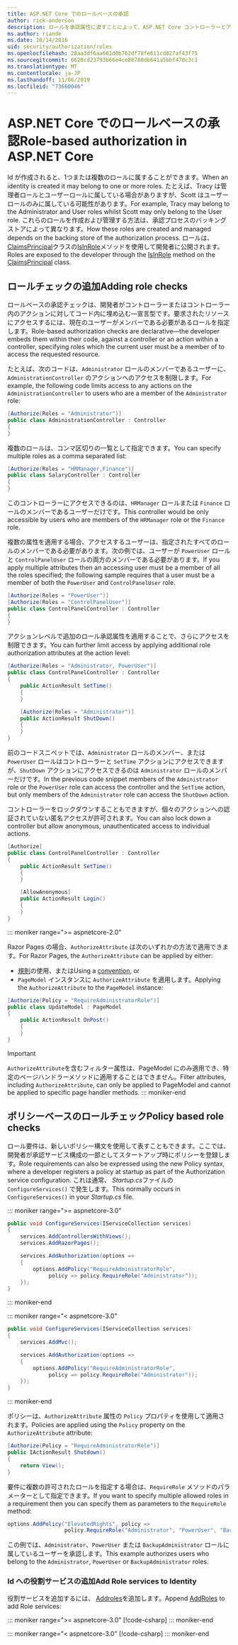 ```yaml
---
title: ASP.NET Core でのロールベースの承認
author: rick-anderson
description: ロールを承認属性に渡すことによって、ASP.NET Core コントローラーとアクションアクセスを制限する方法について説明します。
ms.author: riande
ms.date: 10/14/2016
uid: security/authorization/roles
ms.openlocfilehash: 28aa3df6aa661d0b762df78fe611cd827af43f75
ms.sourcegitcommit: 6628cd23793b66e4ce88788db641a5bbf470c3c1
ms.translationtype: MT
ms.contentlocale: ja-JP
ms.lasthandoff: 11/06/2019
ms.locfileid: "73660046"
---
```

# <a name="role-based-authorization-in-aspnet-core"></a><span data-ttu-id="3a1f0-103">ASP.NET Core でのロールベースの承認</span><span class="sxs-lookup"><span data-stu-id="3a1f0-103">Role-based authorization in ASP.NET Core</span></span>

<a name="security-authorization-role-based"></a>

<span data-ttu-id="3a1f0-104">Id が作成されると、1つまたは複数のロールに属することができます。</span><span class="sxs-lookup"><span data-stu-id="3a1f0-104">When an identity is created it may belong to one or more roles.</span></span> <span data-ttu-id="3a1f0-105">たとえば、Tracy は管理者ロールとユーザーロールに属している場合がありますが、Scott はユーザーロールのみに属している可能性があります。</span><span class="sxs-lookup"><span data-stu-id="3a1f0-105">For example, Tracy may belong to the Administrator and User roles whilst Scott may only belong to the User role.</span></span> <span data-ttu-id="3a1f0-106">これらのロールを作成および管理する方法は、承認プロセスのバッキングストアによって異なります。</span><span class="sxs-lookup"><span data-stu-id="3a1f0-106">How these roles are created and managed depends on the backing store of the authorization process.</span></span> <span data-ttu-id="3a1f0-107">ロールは、 [ClaimsPrincipal](/dotnet/api/system.security.claims.claimsprincipal)クラスの[IsInRole](/dotnet/api/system.security.principal.genericprincipal.isinrole)メソッドを使用して開発者に公開されます。</span><span class="sxs-lookup"><span data-stu-id="3a1f0-107">Roles are exposed to the developer through the [IsInRole](/dotnet/api/system.security.principal.genericprincipal.isinrole) method on the [ClaimsPrincipal](/dotnet/api/system.security.claims.claimsprincipal) class.</span></span>

## <a name="adding-role-checks"></a><span data-ttu-id="3a1f0-108">ロールチェックの追加</span><span class="sxs-lookup"><span data-stu-id="3a1f0-108">Adding role checks</span></span>

<span data-ttu-id="3a1f0-109">ロールベースの承認チェックは、開発者がコントローラーまたはコントローラー内のアクションに対してコード内に埋め込む&mdash;宣言型です。要求されたリソースにアクセスするには、現在のユーザーがメンバーである必要があるロールを指定します。</span><span class="sxs-lookup"><span data-stu-id="3a1f0-109">Role-based authorization checks are declarative&mdash;the developer embeds them within their code, against a controller or an action within a controller, specifying roles which the current user must be a member of to access the requested resource.</span></span>

<span data-ttu-id="3a1f0-110">たとえば、次のコードは、`Administrator` ロールのメンバーであるユーザーに、`AdministrationController` のアクションへのアクセスを制限します。</span><span class="sxs-lookup"><span data-stu-id="3a1f0-110">For example, the following code limits access to any actions on the `AdministrationController` to users who are a member of the `Administrator` role:</span></span>

```csharp
[Authorize(Roles = "Administrator")]
public class AdministrationController : Controller
{
}
```

<span data-ttu-id="3a1f0-111">複数のロールは、コンマ区切りの一覧として指定できます。</span><span class="sxs-lookup"><span data-stu-id="3a1f0-111">You can specify multiple roles as a comma separated list:</span></span>

```csharp
[Authorize(Roles = "HRManager,Finance")]
public class SalaryController : Controller
{
}
```

<span data-ttu-id="3a1f0-112">このコントローラーにアクセスできるのは、`HRManager` ロールまたは `Finance` ロールのメンバーであるユーザーだけです。</span><span class="sxs-lookup"><span data-stu-id="3a1f0-112">This controller would be only accessible by users who are members of the `HRManager` role or the `Finance` role.</span></span>

<span data-ttu-id="3a1f0-113">複数の属性を適用する場合、アクセスするユーザーは、指定されたすべてのロールのメンバーである必要があります。次の例では、ユーザーが `PowerUser` ロールと `ControlPanelUser` ロールの両方のメンバーである必要があります。</span><span class="sxs-lookup"><span data-stu-id="3a1f0-113">If you apply multiple attributes then an accessing user must be a member of all the roles specified; the following sample requires that a user must be a member of both the `PowerUser` and `ControlPanelUser` role.</span></span>

```csharp
[Authorize(Roles = "PowerUser")]
[Authorize(Roles = "ControlPanelUser")]
public class ControlPanelController : Controller
{
}
```

<span data-ttu-id="3a1f0-114">アクションレベルで追加のロール承認属性を適用することで、さらにアクセスを制限できます。</span><span class="sxs-lookup"><span data-stu-id="3a1f0-114">You can further limit access by applying additional role authorization attributes at the action level:</span></span>

```csharp
[Authorize(Roles = "Administrator, PowerUser")]
public class ControlPanelController : Controller
{
    public ActionResult SetTime()
    {
    }

    [Authorize(Roles = "Administrator")]
    public ActionResult ShutDown()
    {
    }
}
```

<span data-ttu-id="3a1f0-115">前のコードスニペットでは、`Administrator` ロールのメンバー、または `PowerUser` ロールはコントローラーと `SetTime` アクションにアクセスできますが、`ShutDown` アクションにアクセスできるのは `Administrator` ロールのメンバーだけです。</span><span class="sxs-lookup"><span data-stu-id="3a1f0-115">In the previous code snippet members of the `Administrator` role or the `PowerUser` role can access the controller and the `SetTime` action, but only members of the `Administrator` role can access the `ShutDown` action.</span></span>

<span data-ttu-id="3a1f0-116">コントローラーをロックダウンすることもできますが、個々のアクションへの認証されていない匿名アクセスが許可されます。</span><span class="sxs-lookup"><span data-stu-id="3a1f0-116">You can also lock down a controller but allow anonymous, unauthenticated access to individual actions.</span></span>

```csharp
[Authorize]
public class ControlPanelController : Controller
{
    public ActionResult SetTime()
    {
    }

    [AllowAnonymous]
    public ActionResult Login()
    {
    }
}
```

::: moniker range=">= aspnetcore-2.0"

<span data-ttu-id="3a1f0-117">Razor Pages の場合、`AuthorizeAttribute` は次のいずれかの方法で適用できます。</span><span class="sxs-lookup"><span data-stu-id="3a1f0-117">For Razor Pages, the `AuthorizeAttribute` can be applied by either:</span></span>

* <span data-ttu-id="3a1f0-118">[規則](xref:razor-pages/razor-pages-conventions#page-model-action-conventions)の使用、または</span><span class="sxs-lookup"><span data-stu-id="3a1f0-118">Using a [convention](xref:razor-pages/razor-pages-conventions#page-model-action-conventions), or</span></span>
* <span data-ttu-id="3a1f0-119">`PageModel` インスタンスに `AuthorizeAttribute` を適用します。</span><span class="sxs-lookup"><span data-stu-id="3a1f0-119">Applying the `AuthorizeAttribute` to the `PageModel` instance:</span></span>

```csharp
[Authorize(Policy = "RequireAdministratorRole")]
public class UpdateModel : PageModel
{
    public ActionResult OnPost()
    {
    }
}
```

> [!IMPORTANT]
> <span data-ttu-id="3a1f0-120">`AuthorizeAttribute`を含むフィルター属性は、PageModel にのみ適用でき、特定のページハンドラーメソッドに適用することはできません。</span><span class="sxs-lookup"><span data-stu-id="3a1f0-120">Filter attributes, including `AuthorizeAttribute`, can only be applied to PageModel and cannot be applied to specific page handler methods.</span></span>
::: moniker-end

<a name="security-authorization-role-policy"></a>

## <a name="policy-based-role-checks"></a><span data-ttu-id="3a1f0-121">ポリシーベースのロールチェック</span><span class="sxs-lookup"><span data-stu-id="3a1f0-121">Policy based role checks</span></span>

<span data-ttu-id="3a1f0-122">ロール要件は、新しいポリシー構文を使用して表すこともできます。ここでは、開発者が承認サービス構成の一部としてスタートアップ時にポリシーを登録します。</span><span class="sxs-lookup"><span data-stu-id="3a1f0-122">Role requirements can also be expressed using the new Policy syntax, where a developer registers a policy at startup as part of the Authorization service configuration.</span></span> <span data-ttu-id="3a1f0-123">これは通常、 *Startup.cs*ファイルの `ConfigureServices()` で発生します。</span><span class="sxs-lookup"><span data-stu-id="3a1f0-123">This normally occurs in `ConfigureServices()` in your *Startup.cs* file.</span></span>

::: moniker range=">= aspnetcore-3.0"
```csharp
public void ConfigureServices(IServiceCollection services)
{
    services.AddControllersWithViews();
    services.AddRazorPages();

    services.AddAuthorization(options =>
    {
        options.AddPolicy("RequireAdministratorRole",
             policy => policy.RequireRole("Administrator"));
    });
}
```
::: moniker-end

::: moniker range="< aspnetcore-3.0"
```csharp
public void ConfigureServices(IServiceCollection services)
{
    services.AddMvc();

    services.AddAuthorization(options =>
    {
        options.AddPolicy("RequireAdministratorRole",
             policy => policy.RequireRole("Administrator"));
    });
}
```
::: moniker-end

<span data-ttu-id="3a1f0-124">ポリシーは、`AuthorizeAttribute` 属性の `Policy` プロパティを使用して適用されます。</span><span class="sxs-lookup"><span data-stu-id="3a1f0-124">Policies are applied using the `Policy` property on the `AuthorizeAttribute` attribute:</span></span>

```csharp
[Authorize(Policy = "RequireAdministratorRole")]
public IActionResult Shutdown()
{
    return View();
}
```

<span data-ttu-id="3a1f0-125">要件に複数の許可されたロールを指定する場合は、`RequireRole` メソッドのパラメーターとして指定できます。</span><span class="sxs-lookup"><span data-stu-id="3a1f0-125">If you want to specify multiple allowed roles in a requirement then you can specify them as parameters to the `RequireRole` method:</span></span>

```csharp
options.AddPolicy("ElevatedRights", policy =>
                  policy.RequireRole("Administrator", "PowerUser", "BackupAdministrator"));
```

<span data-ttu-id="3a1f0-126">この例では、`Administrator`、`PowerUser` または `BackupAdministrator` ロールに属しているユーザーを承認します。</span><span class="sxs-lookup"><span data-stu-id="3a1f0-126">This example authorizes users who belong to the `Administrator`, `PowerUser` or `BackupAdministrator` roles.</span></span>

### <a name="add-role-services-to-identity"></a><span data-ttu-id="3a1f0-127">Id への役割サービスの追加</span><span class="sxs-lookup"><span data-stu-id="3a1f0-127">Add Role services to Identity</span></span>

<span data-ttu-id="3a1f0-128">役割サービスを追加するには、 [Addroles](/dotnet/api/microsoft.aspnetcore.identity.identitybuilder.addroles#Microsoft_AspNetCore_Identity_IdentityBuilder_AddRoles__1)を追加します。</span><span class="sxs-lookup"><span data-stu-id="3a1f0-128">Append [AddRoles](/dotnet/api/microsoft.aspnetcore.identity.identitybuilder.addroles#Microsoft_AspNetCore_Identity_IdentityBuilder_AddRoles__1) to add Role services:</span></span>

::: moniker range=">= aspnetcore-3.0"
[!code-csharp[](roles/samples/3_0/Startup.cs?name=snippet&highlight=7)]
::: moniker-end

::: moniker range="< aspnetcore-3.0"
[!code-csharp[](roles/samples/2_2/Startup.cs?name=snippet&highlight=7)]
::: moniker-end

